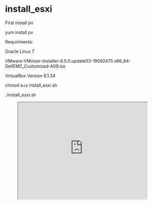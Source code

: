 # install_esxi
First install pv

yum install pv

Requiriments:

Oracle Linux 7

VMware-VMvisor-Installer-6.5.0.update03-19092475.x86_64-DellEMC_Customized-A09.iso

VirtualBox Version 6.1.34

chmod a+x install_esxi.sh

./install_esxi.sh

<p align="center">
<iframe width="420" height="315"
src="https://www.youtube.com/watch?v=My48o1ggVB8">
</iframe> 
</p>
